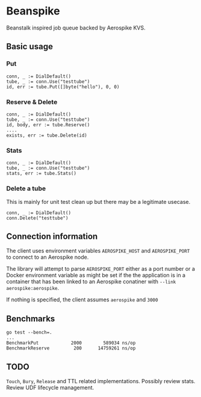 # Beanspike

Beanstalk inspired job queue backed by Aerospike KVS.

## Basic usage

### Put

	conn, _ := DialDefault()
	tube, _ := conn.Use("testtube")
	id, err := tube.Put([]byte("hello"), 0, 0)


### Reserve & Delete
	
	conn, _ := DialDefault()
	tube, _ := conn.Use("testtube")
	id, body, err := tube.Reserve()
	....
	exists, err := tube.Delete(id)

### Stats

	conn, _ := DialDefault()
	tube, _ := conn.Use("testtube")
	stats, err := tube.Stats()
	
### Delete a tube

This is mainly for unit test clean up but there may be a legitimate usecase.
	
	conn, _ := DialDefault()
	conn.Delete("testtube")
	
## Connection information

The client uses environment variables `AEROSPIKE_HOST` and `AEROSPIKE_PORT` to connect to an Aerospike node.

The library will attempt to parse `AEROSPIKE_PORT` either as a port number or a Docker environment variable as might be set if the the application is in a container that has been linked to an Aerospike conatiner with `--link aerospike:aerospike`. 

If nothing is specified, the client assumes `aerospike` and `3000`

## Benchmarks

	go test --bench=.
	...
	BenchmarkPut	    	2000	    589034 ns/op
	BenchmarkReserve	     200	  14759261 ns/op

## TODO

`Touch`, `Bury`, `Release` and TTL related implementations. Possibly review stats. Review UDF lifecycle management.